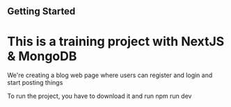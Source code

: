 
## Getting Started
# This is a training project with NextJS & MongoDB
 We're creating a blog web page where users can register  and login and start posting things

 To run the project, you have to download it and run npm run dev
